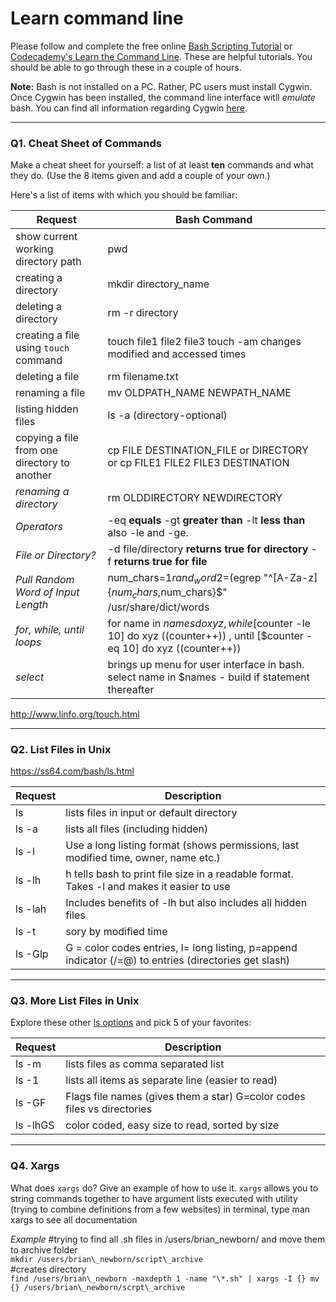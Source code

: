 # Learn command line

Please follow and complete the free online [Bash Scripting Tutorial](https://ryanstutorials.net/bash-scripting-tutorial/) or [Codecademy's Learn the Command Line](https://www.codecademy.com/learn/learn-the-command-line). These are helpful tutorials. You should be able to go through these in a couple of hours.

**Note:** Bash is not installed on a PC. Rather, PC users must install Cygwin. Once Cygwin has been installed, the command line interface witll _emulate_ bash. You can find all information regarding Cygwin [here](https://www.cygwin.com/).

---

### Q1.  Cheat Sheet of Commands  
Make a cheat sheet for yourself: a list of at least **ten** commands and what they do.  (Use the 8 items given and add a couple of your own.)  

Here's a list of items with which you should be familiar: 

Request | Bash Command
--------|---------------
show current working directory path | pwd
creating a directory | mkdir directory_name
deleting a directory | rm -r directory
creating a file using `touch` command | touch file1 file2 file3  touch -am changes modified and accessed times
deleting a file | rm filename.txt
renaming a file | mv OLDPATH_NAME NEWPATH_NAME
listing hidden files | ls -a (directory-optional)
copying a file from one directory to another | cp FILE DESTINATION_FILE or DIRECTORY or cp FILE1 FILE2 FILE3 DESTINATION
*renaming a directory* | rm OLDDIRECTORY NEWDIRECTORY
*Operators* | -eq **equals** -gt **greater than** -lt **less than** also -le and -ge.
*File or Directory?* | -d file/directory **returns true for directory** -f **returns true for file**
*Pull Random Word of Input Length* | num_chars=$1 rand_word2=$(egrep "^[A-Za-z]{$num_chars,$num_chars}$" /usr/share/dict/words | sort -R | head -1) **egrep lesson**
*for, while, until loops* | for name in $names do xyz ,  while [$counter -le 10] do xyz ((counter++)) , until [$counter -eq 10] do xyz ((counter++))
*select* | brings up menu for user interface in bash. select name in $names - build if statement thereafter
http://www.linfo.org/touch.html



---

### Q2.  List Files in Unix   
https://ss64.com/bash/ls.html

Request | Description
--------|---------------
ls  |  lists files in input or default directory
ls -a  | lists all files (including hidden)
ls -l  | Use a long listing format (shows permissions, last modified time, owner, name etc.)
ls -lh | h tells bash to print file size in a readable format. Takes -l and makes it easier to use
ls -lah| Includes benefits of -lh but also includes all hidden files
ls -t  | sory by modified time
ls -Glp| G = color codes entries, l= long listing, p=append indicator (/=@) to entries (directories get slash)

---

### Q3.  More List Files in Unix  

Explore these other [ls options](http://www.techonthenet.com/unix/basic/ls.php) and pick 5 of your favorites:

Request | Description
--------|---------------
ls -m |  lists files as comma separated list
ls -1  | lists all items as separate line (easier to read)
ls -GF | Flags file names (gives them a star) G=color codes files vs directories
ls -lhGS | color coded, easy size to read, sorted by size

---

### Q4.  Xargs   

What does `xargs` do? Give an example of how to use it.
`xargs` allows you to string commands together to have argument lists executed with utility (trying to combine definitions from a few websites)
in terminal, type man xargs to see all documentation

*Example*
#trying to find all .sh files in /users/brian\_newborn/ and move them to archive folder
<br />
`mkdir /users/brian\_newborn/script\_archive`
<br />
#creates directory
<br />
`find /users/brian\_newborn -maxdepth 1 -name "\*.sh" | xargs -I {} mv {} /users/brian\_newborn/scrpt\_archive`
 

